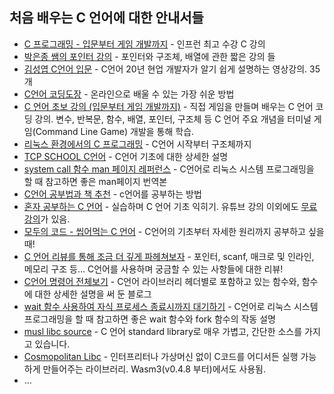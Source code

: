 ## 처음 배우는 C 언어에 대한 안내서들

* [C 프로그래밍 - 입문부터 게임 개발까지](https://www.inflearn.com/course/c-프로그래밍-게임#) - 인프런 최고 수강 C 강의
* [박은종 쌤의 포인터 강의](https://www.youtube.com/watch?v=O3aQ2g7R5wM) - 포인터와 구조체, 배열에 관한 짧은 강의 들
* [김성엽 C언어 입문](https://youtube.com/playlist?list=PLiZvlxkcLhakQwbPjkyfuHFy1IVG-VXrP) - C언어 20년 현업 개발자가 알기 쉽게 설명하는 영상강의. 35개
* [C언어 코딩도장](https://dojang.io/course/view.php?id=2) - 온라인으로 배울 수 있는 가장 쉬운 방법
* [C 언어 초보 강의 (입문부터 게임 개발까지)](https://www.youtube.com/playlist?list=PLMsa_0kAjjrdiwQykI8eb3H4IRxLTqCnP) - 직접 게임을 만들며 배우는 C 언어 코딩 강의.
변수, 반복문, 함수, 배열, 포인터, 구조체 등 C 언어 주요 개념을 터미널 게임(Command Line Game) 개발을 통해 학습.
* [리눅스 환경에서의 C 프로그래밍](https://joinc.co.kr/w/Site/C/Documents/CprogramingForLinuxEnv) - C언어 시작부터 구조체까지
* [TCP SCHOOL C언어](http://tcpschool.com/c/intro) - C언어 기초에 대한 상세한 설명
* [system call 함수 man 페이지 레퍼런스](https://www.joinc.co.kr/w/man/2) - C언어로 리눅스 시스템 프로그래밍을 할 때 참고하면 좋은 man페이지 번역본
* [C언어 공부법과 책 추천](https://sunyzero.tistory.com/m/225) - c언어를 공부하는 방법
* [혼자 공부하는 C 언어](https://books.google.co.kr/books?id=_ZxTzAEACAAJ&dq=%ED%98%BC%EC%9E%90+%EA%B3%B5%EB%B6%80%ED%95%98%EB%8A%94+c%EC%96%B8%EC%96%B4&hl=ko&sa=X&redir_esc=y) - 실습하며 C 언어 기초 익히기. 유튜브 강의 이외에도 [무료 강의](https://academy.elice.io/courses/5585/info)가 있음.
* [모두의 코드 - 씹어먹는 C 언어](https://modoocode.com/231) - C언어의 기초부터 자세한 원리까지 공부하고 싶을때!
* [C 언어 리뷰를 통해 조금 더 깊게 파헤쳐보자](https://www.notion.so/bigpel66/C-eb75dcb077374c60a1fd642afa39a7b0) - 포인터, scanf, 매크로 및 인라인, 메모리 구조 등... C언어를 사용하며 궁금할 수 있는 사항들에 대한 리뷰!
* [C언어 명령어 전체보기](https://www.it-note.kr/category/C언어%20header/unistd.h) - C언어 라이브러리 헤더별로 포함하고 있는 함수와, 함수에 대한 상세한 설명을 써 둔 블로그
* [wait 함수 사용하여 자식 프로세스 종료시까지 대기하기](https://codetravel.tistory.com/30) - C언어로 리눅스 시스템 프로그래밍을 할 때 참고하면 좋은 wait 함수와 fork 함수의 작동 설명
* [musl libc source](https://git.musl-libc.org/cgit/musl/tree/src) - C 언어 standard library로 매우 가볍고, 간단한 소스를 가지고 있습니다.
* [Cosmopolitan Libc](https://github.com/jart/cosmopolitan) - 인터프리터나 가상머신 없이 C코드를 어디서든 실행 가능하게 만들어주는 라이브러리. Wasm3(v0.4.8 부터)에서도 사용됨.
* ...
